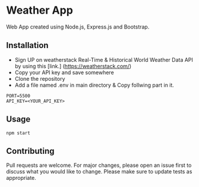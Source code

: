 # Weather App
Web App created using Node.js, Express.js and Bootstrap.

## Installation
* Sign UP on weatherstack Real-Time & Historical World Weather Data API by using this [link.] (https://weatherstack.com/)
* Copy your API key and save somewhere
* Clone the repository
* Add a file named .env in main directory & Copy follwing part in it.
```
PORT=5500
API_KEY=<YOUR_API_KEY>
```

## Usage

```
npm start
```

## Contributing
Pull requests are welcome. For major changes, please open an issue first to discuss what you would like to change.
Please make sure to update tests as appropriate.
